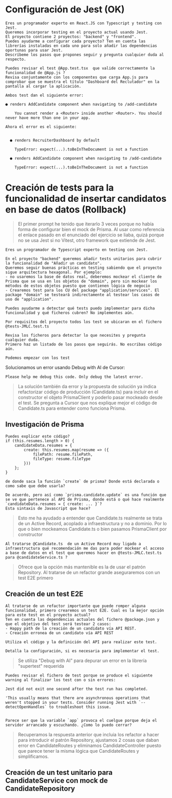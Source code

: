 # Configuración de Jest (OK)
```
Eres un programador experto en React.JS con Typescript y testing con Jest.
Queremos incorporar testing en el proyecto actual usando Jest. 
El proyecto contiene 2 proyectos: "backend" y "frontend". 
Puedes ayudarme a configurar cada proyecto? Ten en cuenta las librerías instaladas en cada uno para solo añadir las dependencias oportunas para usar Jest.
Descríbeme los pasos que propones seguir y pregunta cualquier duda al respecto.
```

```
Puedes revisar el test @App.test.tsx  que valide correctamente la funcionalidad de @App.js ?
Revisa conjuntamente con los componentes que carga App.js para comprobar que se muestra el título "Dashboard del Reclutador" en la pantalla al cargar la aplicación.
```

```
Ambos test dan el siguiente error:

● renders AddCandidate component when navigating to /add-candidate

    You cannot render a <Router> inside another <Router>. You should never have more than one in your app.

```


```
Ahora el error es el siguiente:


  ● renders RecruiterDashboard by default

    TypeError: expect(...).toBeInTheDocument is not a function

  ● renders AddCandidate component when navigating to /add-candidate

    TypeError: expect(...).toBeInTheDocument is not a function
```


# Creación de tests para la funcionalidad de insertar candidatos en base de datos (Rollback)

> El primer prompt he tenido que iterarlo 3 veces porque no había forma de configurar bien el mock de Prisma. Al usar como referencia el enlace pasado en el enunciado del ejercicio se liaba, quizá porque no se usa Jest si no Vitest, otro framework que extiende de Jest.

```
Eres un programador de Typescript experto en testing con Jest.

En el proyecto "backend" queremos añadir tests unitarios para cubrir la funcionalidad de "Añadir un candidato".
Queremos seguir buenas prácticas en testing sabiendo que el proyecto sigue arquitectura hexagonal. Por ejemplo:
- no usaremos la base de datos real, deberemos mockear el cliente de Prisma que se usa en los objetos de "domain", pero sin mockear los métodos de estos objetos puesto que contienen lógica de negocio
- Crearemos test para los CU del package "application/services". El package "domain" se testeará indirectamente al testear los casos de uso de "application".

Puedes ayudarme a detectar qué tests puedo implementar para dicha funcionalidad y qué ficheros cubren? No implementes aún. 

Por requisitos del proyecto todos los test se ubicaran en el fichero @tests-JMLC.test.ts 

Revisa los ficheros para detectar lo que necesites y pregunta cualquier duda. 
Primero haz un listado de los pasos que seguirás. No escribas código aún.
```

```
Podemos empezar con los test
```

Solucionamos un error usando Debug with AI de Cursor:
```
Please help me debug this code. Only debug the latest error.
```

> La solución también da error y la propuesta de solución ya indica refactorizar código de producción (Candidate.ts) para incluir en el constructor el objeto PrismaClient y poderlo pasar mockeado desde el test.
> Se pregunta a Cursor que nos explique mejor el código de Candidate.ts para entender como funciona Prisma. 

## Investigación de Prisma
```
Puedes explicar este código?
if (this.resumes.length > 0) {
    candidateData.resumes = {
        create: this.resumes.map(resume => ({
            filePath: resume.filePath,
            fileType: resume.fileType
        }))
    };
}
```

```
de donde saca la función `create` de prisma? Donde está declarada o como sabe que debe usarla?
```

```
De acuerdo, pero así como `prisma.candidate.update` es una función que se ve que pertenece al API de Prisma, donde está o qué hace realmente `candidateData.resumes = { create: ... }`?
Esta sintaxis de Javascript que hace?
```

> Esto me ha ayudado a entender que Candidate.ts realmente se trata de un Active Record, acoplado a infraestructura y no a dominio. Por lo que o bien mockeamos Candidate.ts o bien pasamos PrismaClient por constructor

```
Al tratarse @Candidate.ts  de un Active Record muy ligado a infraestructura qué recomendación me das para poder mockear el acceso a base de datos en el test que queremos hacer en @tests-JMLC.test.ts para @candidateService.ts ?
```

> Ofrece que la opción más mantenible es la de usar el patrón Repository. Al tratarse de un refactor grande aseguraremos con un test E2E primero

## Creación de un test E2E

```
Al tratarse de un refactor importante que puede romper alguna funcionalidad, primero crearemos un test E2E. Cual es la mejor opción para este test en el proyecto actual? 
Ten en cuenta las dependencias actuales del fichero @package.json y que el objetivo del test será testear 2 casos:
- Happy path de la creación de un candidato vía API REST. 
- Creación erronea de un candidato vía API REST

Utiliza el código y la definición del API para realizar este test.

Detalla la configuración, si es necesaria para implementar el test.
```

 > Se utiliza "Debug with AI" para depurar un error en la librería "supertest" requerida

```
Puedes revisar el fichero de test porque se produce el siguiente warning al finalizar los test con o sin errores:

Jest did not exit one second after the test run has completed.

'This usually means that there are asynchronous operations that weren't stopped in your tests. Consider running Jest with `--detectOpenHandles` to troubleshoot this issue.


Parece ser que la variable `app` provoca el cuelgue porque deja el servidor arrancado y escuchando. ¿Como lo puedo cerrar?
```

> Recuperamos la respuesta anterior que incluia los refactor a hacer para introducir el patrón Repository, ajustamos 2 cosas que daban error en CandidateRoutes y eliminamos CandidateController puesto que parece tener la misma lógica que CandidateRoutes y simplificamos.

## Creación de un test unitario para CandidateService con mock de CandidateRepository

